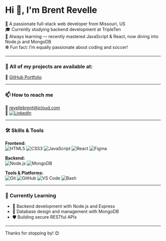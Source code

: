 # Hi 👋, I'm Brent Revelle

🎯 A passionate full-stack web developer from Missouri, US  
🎓 Currently studying backend development at TripleTen  
🧠 Always learning — recently mastered JavaScript & React, now diving into Node.js and MongoDB  
⚽ Fun fact: I’m equally passionate about coding and soccer!

---

### 💼 All of my projects are available at:
🔗 [GitHub Portfolio](https://github.com/revellebrent)

---

### 📫 How to reach me
📧 revellebrent@icloud.com  
🔗 [![LinkedIn](https://img.shields.io/badge/LinkedIn-blue?style=flat&logo=linkedin)](https://www.linkedin.com/in/brent-revelle-9549b535a/)

---

### 🛠️ Skills & Tools

**Frontend:**  
![HTML5](https://img.shields.io/badge/HTML5-E34F26?style=flat&logo=html5&logoColor=white)
![CSS3](https://img.shields.io/badge/CSS3-1572B6?style=flat&logo=css3&logoColor=white)
![JavaScript](https://img.shields.io/badge/JavaScript-F7DF1E?style=flat&logo=javascript&logoColor=black)
![React](https://img.shields.io/badge/React-61DAFB?style=flat&logo=react&logoColor=black)
![Figma](https://img.shields.io/badge/Figma-000000?style=flat&logo=figma)

**Backend:**  
![Node.js](https://img.shields.io/badge/Node.js-339933?style=flat&logo=node.js&logoColor=white)
![MongoDB](https://img.shields.io/badge/MongoDB-4EA94B?style=flat&logo=mongodb&logoColor=white)

**Tools & Platforms:**  
![Git](https://img.shields.io/badge/Git-F05032?style=flat&logo=git&logoColor=white)
![GitHub](https://img.shields.io/badge/GitHub-181717?style=flat&logo=github)
![VS Code](https://img.shields.io/badge/VS_Code-007ACC?style=flat&logo=visual-studio-code)
![Bash](https://img.shields.io/badge/Bash-4EAA25?style=flat&logo=gnubash&logoColor=white)

---

### 🌱 Currently Learning

- 🔧 Backend development with Node.js and Express  
- 🧩 Database design and management with MongoDB  
- 🛡️ Building secure RESTful APIs

---

Thanks for stopping by! 😊
